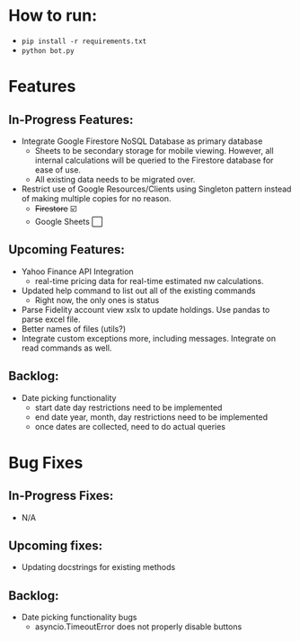 # How to run:

- `pip install -r requirements.txt`
- `python bot.py`

# Features

## In-Progress Features:

- Integrate Google Firestore NoSQL Database as primary database
  - Sheets to be secondary storage for mobile viewing. However, all internal calculations will be queried to the Firestore database for ease of use.
  - All existing data needs to be migrated over.
- Restrict use of Google Resources/Clients using Singleton pattern instead of making multiple copies for no reason.
  - ~~Firestore~~ :ballot_box_with_check:
  - Google Sheets :white_large_square:

## Upcoming Features:
- Yahoo Finance API Integration
  - real-time pricing data for real-time estimated nw calculations.
- Updated help command to list out all of the existing commands
  - Right now, the only ones is status
- Parse Fidelity account view xslx to update holdings. Use pandas to parse excel file.
- Better names of files (utils?)
- Integrate custom exceptions more, including messages. Integrate on read commands as well.

## Backlog:
- Date picking functionality
    - start date day restrictions need to be implemented
    - end date year, month, day restrictions need to be implemented
    - once dates are collected, need to do actual queries

# Bug Fixes

## In-Progress Fixes:
- N/A

## Upcoming fixes:

- Updating docstrings for existing methods

## Backlog:
- Date picking functionality bugs
    - asyncio.TimeoutError does not properly disable buttons
